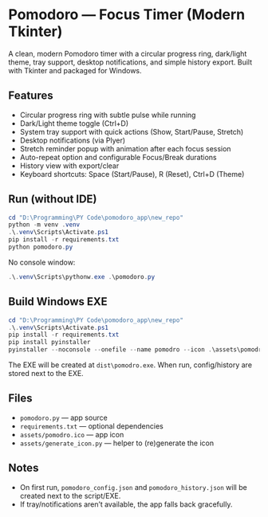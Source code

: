 # Pomodoro — Focus Timer (Modern Tkinter)

A clean, modern Pomodoro timer with a circular progress ring, dark/light theme, tray support, desktop notifications, and simple history export. Built with Tkinter and packaged for Windows.

## Features
- Circular progress ring with subtle pulse while running
- Dark/Light theme toggle (Ctrl+D)
- System tray support with quick actions (Show, Start/Pause, Stretch)
- Desktop notifications (via Plyer)
- Stretch reminder popup with animation after each focus session
- Auto-repeat option and configurable Focus/Break durations
- History view with export/clear
- Keyboard shortcuts: Space (Start/Pause), R (Reset), Ctrl+D (Theme)

## Run (without IDE)
```powershell
cd "D:\Programming\PY Code\pomodoro_app\new_repo"
python -m venv .venv
.\.venv\Scripts\Activate.ps1
pip install -r requirements.txt
python pomodoro.py
```

No console window:
```powershell
.\.venv\Scripts\pythonw.exe .\pomodoro.py
```

## Build Windows EXE
```powershell
cd "D:\Programming\PY Code\pomodoro_app\new_repo"
.\.venv\Scripts\Activate.ps1
pip install -r requirements.txt
pip install pyinstaller
pyinstaller --noconsole --onefile --name pomodro --icon .\assets\pomodro.ico .\pomodoro.py
```
The EXE will be created at `dist\pomodro.exe`. When run, config/history are stored next to the EXE.

## Files
- `pomodoro.py` — app source
- `requirements.txt` — optional dependencies
- `assets/pomodro.ico` — app icon
- `assets/generate_icon.py` — helper to (re)generate the icon

## Notes
- On first run, `pomodoro_config.json` and `pomodoro_history.json` will be created next to the script/EXE.
- If tray/notifications aren’t available, the app falls back gracefully.
